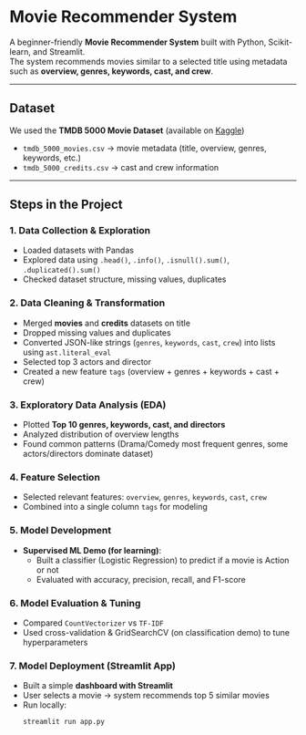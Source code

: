 #  Movie Recommender System

A beginner-friendly **Movie Recommender System** built with Python, Scikit-learn, and Streamlit.  
The system recommends movies similar to a selected title using metadata such as **overview, genres, keywords, cast, and crew**.  

---

## Dataset
We used the **TMDB 5000 Movie Dataset** (available on [Kaggle](https://www.kaggle.com/datasets/tmdb/tmdb-movie-metadata))  
- `tmdb_5000_movies.csv` → movie metadata (title, overview, genres, keywords, etc.)  
- `tmdb_5000_credits.csv` → cast and crew information  

---

## Steps in the Project

### 1. Data Collection & Exploration
- Loaded datasets with Pandas  
- Explored data using `.head()`, `.info()`, `.isnull().sum()`, `.duplicated().sum()`  
- Checked dataset structure, missing values, duplicates  

### 2. Data Cleaning & Transformation
- Merged **movies** and **credits** datasets on title  
- Dropped missing values and duplicates  
- Converted JSON-like strings (`genres`, `keywords`, `cast`, `crew`) into lists using `ast.literal_eval`  
- Selected top 3 actors and director  
- Created a new feature `tags` (overview + genres + keywords + cast + crew)  

### 3. Exploratory Data Analysis (EDA)
- Plotted **Top 10 genres, keywords, cast, and directors**  
- Analyzed distribution of overview lengths  
- Found common patterns (Drama/Comedy most frequent genres, some actors/directors dominate dataset)  

### 4. Feature Selection
- Selected relevant features: `overview`, `genres`, `keywords`, `cast`, `crew`  
- Combined into a single column `tags` for modeling  

### 5. Model Development 
- **Supervised ML Demo (for learning)**:  
  - Built a classifier (Logistic Regression) to predict if a movie is Action or not  
  - Evaluated with accuracy, precision, recall, and F1-score  

### 6. Model Evaluation & Tuning
- Compared `CountVectorizer` vs `TF-IDF`  
- Used cross-validation & GridSearchCV (on classification demo) to tune hyperparameters  

### 7. Model Deployment (Streamlit App)
- Built a simple **dashboard with Streamlit**  
- User selects a movie → system recommends top 5 similar movies  
- Run locally:  
  ```bash
  streamlit run app.py
